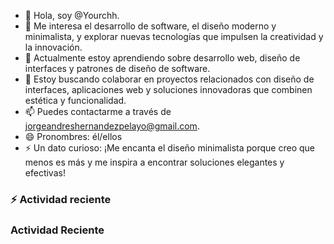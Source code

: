 - 👋 Hola, soy @Yourchh.
- 👀 Me interesa el desarrollo de software, el diseño moderno y minimalista, y explorar nuevas tecnologías que impulsen la creatividad y la innovación.
- 🌱 Actualmente estoy aprendiendo sobre desarrollo web, diseño de interfaces y patrones de diseño de software.
- 💞️ Estoy buscando colaborar en proyectos relacionados con diseño de interfaces, aplicaciones web y soluciones innovadoras que combinen estética y funcionalidad.
- 📫 Puedes contactarme a través de jorgeandreshernandezpelayo@gmail.com.
- 😄 Pronombres: él/ellos
- ⚡ Un dato curioso: ¡Me encanta el diseño minimalista porque creo que menos es más y me inspira a encontrar soluciones elegantes y efectivas!

### :zap: Actividad reciente
<!--RECENT_ACTIVITY:start-->
<!--RECENT_ACTIVITY:end-->

### Actividad Reciente

<!--START_SECTION:activity-->
<!--END_SECTION:activity-->

